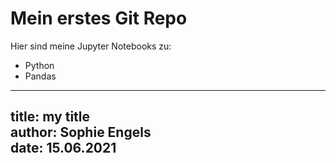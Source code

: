 # Mein erstes Git Repo

Hier sind meine Jupyter Notebooks zu:
- Python
- Pandas

---
title: my title  
author: Sophie Engels   
date: 15.06.2021  
---
